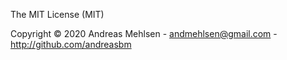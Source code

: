 The MIT License (MIT)

Copyright © 2020 Andreas Mehlsen - andmehlsen@gmail.com - http://github.com/andreasbm
